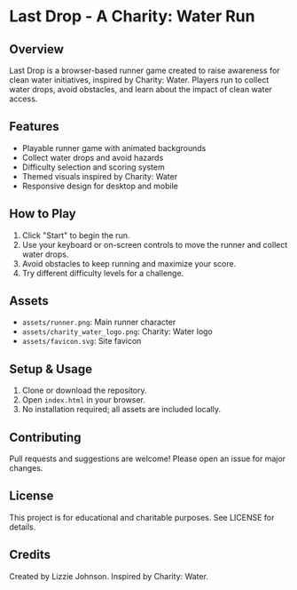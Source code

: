 
# Last Drop - A Charity: Water Run

## Overview
Last Drop is a browser-based runner game created to raise awareness for clean water initiatives, inspired by Charity: Water. Players run to collect water drops, avoid obstacles, and learn about the impact of clean water access.

## Features
- Playable runner game with animated backgrounds
- Collect water drops and avoid hazards
- Difficulty selection and scoring system
- Themed visuals inspired by Charity: Water
- Responsive design for desktop and mobile

## How to Play
1. Click "Start" to begin the run.
2. Use your keyboard or on-screen controls to move the runner and collect water drops.
3. Avoid obstacles to keep running and maximize your score.
4. Try different difficulty levels for a challenge.

## Assets
- `assets/runner.png`: Main runner character
- `assets/charity_water_logo.png`: Charity: Water logo
- `assets/favicon.svg`: Site favicon

## Setup & Usage
1. Clone or download the repository.
2. Open `index.html` in your browser.
3. No installation required; all assets are included locally.

## Contributing
Pull requests and suggestions are welcome! Please open an issue for major changes.

## License
This project is for educational and charitable purposes. See LICENSE for details.

## Credits
Created by Lizzie Johnson. Inspired by Charity: Water.
